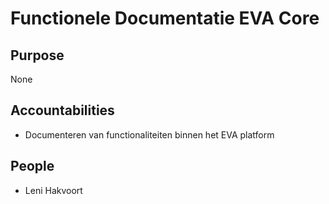 # Functionele Documentatie EVA Core 

## Purpose 

None 



## Accountabilities 

* Documenteren van functionaliteiten binnen het EVA platform

 

## People 

* Leni Hakvoort

